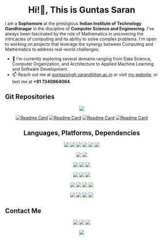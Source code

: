 <h1 align="center">Hi!👋, This is Guntas Saran</h1>
<!-- <h2 align="center">Sophomore, IIT Gandhinagar</h2> -->

I am a **Sophomore** at the prestigious **Indian Institute of Technology Gandhinagar** in the discipline of **Computer Science and Engineering**. I've always been fascinated by the role of Mathematics in uncovering the intricacies of computing and its ability to solve complex problems. I'm open to working on projects that leverage the synergy between Computing and Mathematics to address real-world challenges. 

- 🌱 I’m currently exploring several domains ranging from Data Science, Computer Organization, and Architecture to Applied Machine Learning and Software Development.
- 📫 Reach out me at guntassingh.saran@iitgn.ac.in or visit [my website](guntas-13.github.io), or text me at **+91 7340964064**.


## Git Repositories
<div align="center">
<img src="https://github-readme-stats.vercel.app/api?username=guntas-13&theme=default&show_icons=true" />


[![Readme Card](https://github-readme-stats.vercel.app/api/pin/?username=guntas-13&repo=ML_Scratch)](https://github.com/guntas-13/ML_Scratch)
[![Readme Card](https://github-readme-stats.vercel.app/api/pin/?username=guntas-13&repo=SFML_Games)](https://github.com/guntas-13/SFML_Games)
[![Readme Card](https://github-readme-stats.vercel.app/api/pin/?username=guntas-13&repo=MA203_Convection-Diffusion_Equation)](https://github.com/guntas-13/MA203_Convection-Diffusion_Equation)
[![Readme Card](https://github-readme-stats.vercel.app/api/pin/?username=guntas-13&repo=guntas-13.github.io)](https://github.com/guntas-13/guntas-13.github.io)
</div>

<h2 align="center">Languages, Platforms, Dependencies</h2>
<p>
<div align="center">
  <img src="https://img.shields.io/badge/python-3670A0?style=for-the-badge&logo=python&logoColor=ffdd54" />
  <img src="https://img.shields.io/badge/c-%2300599C.svg?style=for-the-badge&logo=c&logoColor=white">
  <img src="https://img.shields.io/badge/c++-%2300599C.svg?style=for-the-badge&logo=c%2B%2B&logoColor=white">
  <img src="https://img.shields.io/badge/javascript-%23323330.svg?style=for-the-badge&logo=javascript&logoColor=%23F7DF1E">
  <img src="https://img.shields.io/badge/html5-%23E34F26.svg?style=for-the-badge&logo=html5&logoColor=white">
  <img src="https://img.shields.io/badge/css3-%231572B6.svg?style=for-the-badge&logo=css3&logoColor=white">
</div>
</p>
<p>
<div align="center">
  <img src="https://img.shields.io/badge/Git-%23F05033.svg?style=for-the-badge&logo=git&logoColor=white">
  <img src="https://img.shields.io/badge/github-%23121011.svg?style=for-the-badge&logo=github&logoColor=white">
</div>
</p>


<p>
<div align="center">
  <img src="https://img.shields.io/badge/jupyter-%23FA0F00.svg?style=for-the-badge&logo=jupyter&logoColor=white" />
  <img src="https://img.shields.io/badge/pycharm-143?style=for-the-badge&logo=pycharm&logoColor=black&color=black&labelColor=green" />
  <img src="https://img.shields.io/badge/Visual%20Studio%20Code-0078d7.svg?style=for-the-badge&logo=visual-studio-code&logoColor=white" />
</div>
</p>

<p>
<div align="center">
  <img src="https://img.shields.io/badge/adobe%20illustrator-%23FF9A00.svg?style=for-the-badge&logo=adobe%20illustrator&logoColor=white" />
  <img src="https://img.shields.io/badge/latex-%23008080.svg?style=for-the-badge&logo=latex&logoColor=white" />
  <img src="https://img.shields.io/badge/markdown-%23000000.svg?style=for-the-badge&logo=markdown&logoColor=white" />
</div>
</p>

<p>
<div align="center">
  <img src="https://img.shields.io/badge/opencv-%23white.svg?style=for-the-badge&logo=opencv&logoColor=white" />
  <img src="https://img.shields.io/badge/Matplotlib-%23ffffff.svg?style=for-the-badge&logo=Matplotlib&logoColor=black">
  <img src="https://img.shields.io/badge/numpy-%23013243.svg?style=for-the-badge&logo=numpy&logoColor=white">
  <img src="https://img.shields.io/badge/pandas-%23150458.svg?style=for-the-badge&logo=pandas&logoColor=white">
</div>
</p>

<p>
<div align="center">  
  <img src="https://img.shields.io/badge/Plotly-%233F4F75.svg?style=for-the-badge&logo=plotly&logoColor=white">
  <img src="https://img.shields.io/badge/scikit--learn-%23F7931E.svg?style=for-the-badge&logo=scikit-learn&logoColor=white">
  <img src="https://img.shields.io/badge/SciPy-%230C55A5.svg?style=for-the-badge&logo=scipy&logoColor=%white">
  <img src="https://img.shields.io/badge/PyTorch-%23EE4C2C.svg?style=for-the-badge&logo=PyTorch&logoColor=white">
</div>
</p>

## Contact Me
<p>
<div align="center">
  <a href="https://www.linkedin.com/in/guntas-singh-saran-2b8811179/"><img src="https://img.shields.io/badge/linkedin-%230077B5.svg?style=for-the-badge&logo=linkedin&logoColor=white" /></a>
  <a href="mailto:guntassingh.saran@iitgn.ac.in"><img src="https://img.shields.io/badge/Gmail-D14836?style=for-the-badge&logo=gmail&logoColor=white" /></a>
  <a href="https://www.instagram.com/guntas.saran13/"><img src="https://img.shields.io/badge/Instagram-%23E4405F.svg?style=for-the-badge&logo=Instagram&logoColor=white" /></a>
</div>
</p>
<p align="center"><img src = "https://komarev.com/ghpvc/?username=guntas-13&style=for-the-badge&abbreviated=true" /></p>
